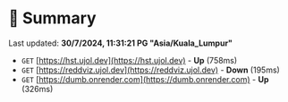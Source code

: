 # 📖 Summary
Last updated: **30/7/2024, 11:31:21 PG "Asia/Kuala_Lumpur"**

- `GET` [https://hst.ujol.dev](https://hst.ujol.dev) - **Up** (758ms)
- `GET` [https://reddviz.ujol.dev](https://reddviz.ujol.dev) - **Down** (195ms)
- `GET` [https://dumb.onrender.com](https://dumb.onrender.com) - **Up** (326ms)
